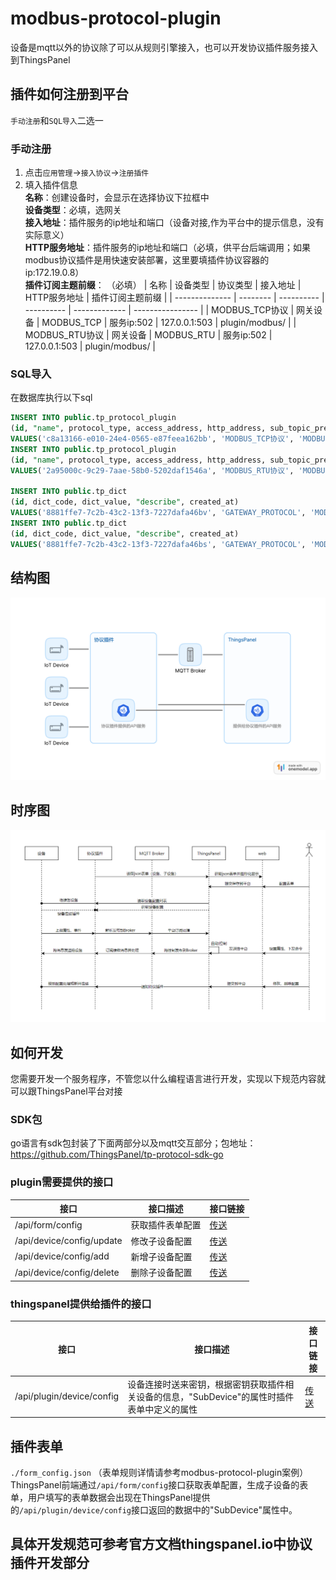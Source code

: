 # modbus-protocol-plugin

设备是mqtt以外的协议除了可以从规则引擎接入，也可以开发协议插件服务接入到ThingsPanel

## 插件如何注册到平台
`手动注册`和`SQL导入`二选一
### 手动注册
1. 点击`应用管理`->`接入协议`->`注册插件`
2. 填入插件信息  
   **名称**：创建设备时，会显示在选择协议下拉框中  
   **设备类型**：必填，选网关  
   **接入地址**：插件服务的ip地址和端口（设备对接,作为平台中的提示信息，没有实际意义）  
   **HTTP服务地址**：插件服务的ip地址和端口（必填，供平台后端调用；如果modbus协议插件是用快速安装部署，这里要填插件协议容器的ip:172.19.0.8）  
   **插件订阅主题前缀**： （必填）
    | 名称           | 设备类型 | 协议类型   | 接入地址   | HTTP服务地址  | 插件订阅主题前缀 |
    | -------------- | -------- | ---------- | ---------- | ------------- | ---------------- |
    | MODBUS_TCP协议 | 网关设备 | MODBUS_TCP | 服务ip:502 | 127.0.0.1:503 | plugin/modbus/   |
    | MODBUS_RTU协议 | 网关设备 | MODBUS_RTU | 服务ip:502 | 127.0.0.1:503 | plugin/modbus/   |
### SQL导入
在数据库执行以下sql
```sql
INSERT INTO public.tp_protocol_plugin
(id, "name", protocol_type, access_address, http_address, sub_topic_prefix, created_at, description, device_type)
VALUES('c8a13166-e010-24e4-0565-e87feea162bb', 'MODBUS_TCP协议', 'MODBUS_TCP', '服务ip:502', '127.0.0.1:503', 'plugin/modbus/', 1668759820, '请参考文档对接设备', '2');
INSERT INTO public.tp_protocol_plugin
(id, "name", protocol_type, access_address, http_address, sub_topic_prefix, created_at, description, device_type)
VALUES('2a95000c-9c29-7aae-58b0-5202daf1546a', 'MODBUS_RTU协议', 'MODBUS_RTU', '服务ip:502', '127.0.0.1:503', 'plugin/modbus/', 1668759841, '请参考文档对接设备', '2');

INSERT INTO public.tp_dict
(id, dict_code, dict_value, "describe", created_at)
VALUES('8881ffe7-7c2b-43c2-13f3-7227dafa46bv', 'GATEWAY_PROTOCOL', 'MODBUS_TCP', 'MODBUS_TCP协议', 1669281289);
INSERT INTO public.tp_dict
(id, dict_code, dict_value, "describe", created_at)
VALUES('8881ffe7-7c2b-43c2-13f3-7227dafa46bs', 'GATEWAY_PROTOCOL', 'MODBUS_RTU', 'MODBUS_RTU协议', 1669281289);
```

## 结构图

![结构图](./images/协议插件.png)

## 时序图
![时序图](images/时序图.png)

## 如何开发

您需要开发一个服务程序，不管您以什么编程语言进行开发，实现以下规范内容就可以跟ThingsPanel平台对接
### SDK包
go语言有sdk包封装了下面两部分以及mqtt交互部分；包地址：https://github.com/ThingsPanel/tp-protocol-sdk-go
### plugin需要提供的接口
| 接口                      | 接口描述         | 接口链接                                                                                      |
| ------------------------- | ---------------- | --------------------------------------------------------------------------------------------- |
| /api/form/config          | 获取插件表单配置 | [传送](https://www.apifox.cn/apidoc/shared-34b48097-8c3a-4ffe-907e-12ff3c669936/api-43746721) |
| /api/device/config/update | 修改子设备配置   | [传送](https://www.apifox.cn/apidoc/shared-34b48097-8c3a-4ffe-907e-12ff3c669936/api-43903019) |
| /api/device/config/add    | 新增子设备配置   | [传送](https://www.apifox.cn/apidoc/shared-34b48097-8c3a-4ffe-907e-12ff3c669936/api-43925736) |
| /api/device/config/delete | 删除子设备配置   | [传送](https://www.apifox.cn/apidoc/shared-34b48097-8c3a-4ffe-907e-12ff3c669936/api-43965145) |

### thingspanel提供给插件的接口
| 接口                      | 接口描述                                                                                    | 接口链接                                                                                      |
| ------------------------- | ------------------------------------------------------------------------------------------- | --------------------------------------------------------------------------------------------- |
| /api/plugin/device/config | 设备连接时送来密钥，根据密钥获取插件相关设备的信息，"SubDevice"的属性时插件表单中定义的属性 | [传送](https://www.apifox.cn/apidoc/shared-34b48097-8c3a-4ffe-907e-12ff3c669936/api-43535958) |


## 插件表单

`./form_config.json`  （表单规则详情请参考modbus-protocol-plugin案例）
ThingsPanel前端通过`/api/form/config`接口获取表单配置，生成子设备的表单，用户填写的表单数据会出现在ThingsPanel提供的`/api/plugin/device/config`接口返回的数据中的"SubDevice"属性中。

## 具体开发规范可参考官方文档thingspanel.io中协议插件开发部分

